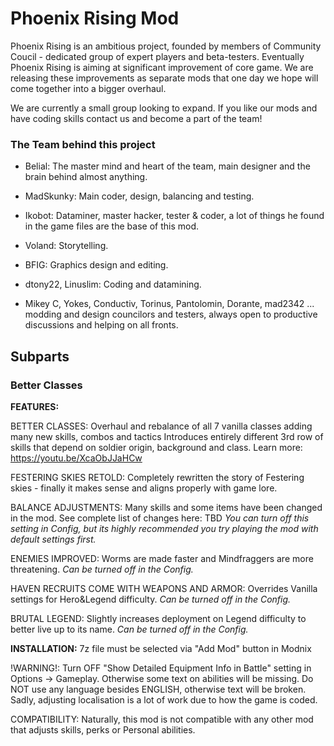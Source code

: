 # Phoenix Rising Mod 

Phoenix Rising is an ambitious project, founded by members of Community Coucil - dedicated group of expert players and beta-testers. Eventually Phoenix Rising is aiming at significant improvement of core game. We are releasing these improvements as separate mods that one day we hope will come together into a bigger overhaul.

We are currently a small group looking to expand. If you like our mods and have coding skills contact us and become a part of the team!

### The Team behind this project

- Belial: The master mind and heart of the team, main designer and the brain behind almost anything.
- MadSkunky: Main coder, design, balancing and testing.
- Ikobot: Dataminer, master hacker, tester & coder, a lot of things he found in the game files are the base of this mod.
- Voland: Storytelling.
- BFIG: Graphics design and editing.
- dtony22, Linuslim: Coding and datamining.

- Mikey C, Yokes, Conductiv, Torinus, Pantolomin, Dorante, mad2342 ...
modding and design councilors and testers, always open to productive discussions and helping on all fronts.

## Subparts

### Better Classes

<b>FEATURES:</b>

BETTER CLASSES: Overhaul and rebalance of all 7 vanilla classes adding many new skills, combos and tactics
Introduces entirely different 3rd row of skills that depend on soldier origin, background and class. Learn more: https://youtu.be/XcaObJJaHCw

FESTERING SKIES RETOLD: Completely rewritten the story of Festering skies - finally it makes sense and aligns properly with game lore.

BALANCE ADJUSTMENTS: Many skills and some items have been changed in the mod. See complete list of changes here: TBD 
<i>You can turn off this setting in Config, but its highly recommended you try playing the mod with default settings first.</i>

ENEMIES IMPROVED: Worms are made faster and Mindfraggers are more threatening. <i>Can be turned off in the Config.</i>

HAVEN RECRUITS COME WITH WEAPONS AND ARMOR: Overrides Vanilla settings for Hero&Legend difficulty. <i>Can be turned off in the Config.</i>

BRUTAL LEGEND: Slightly increases deployment on Legend difficulty to better live up to its name. <i>Can be turned off in the Config.</i>

<b>INSTALLATION:</b> 7z file must be selected via "Add Mod" button in Modnix

!WARNING!: Turn OFF "Show Detailed Equipment Info in Battle" setting in Options -> Gameplay. Otherwise some text on abilities will be missing.
Do NOT use any language besides ENGLISH, otherwise text will be broken. Sadly, adjusting localisation is a lot of work due to how the game is coded.

COMPATIBILITY: Naturally, this mod is not compatible with any other mod that adjusts skills, perks or Personal abilities.
